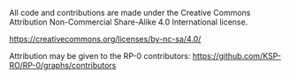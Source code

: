 All code and contributions are made under the Creative Commons Attribution Non-Commercial Share-Alike 4.0 International license.

https://creativecommons.org/licenses/by-nc-sa/4.0/

Attribution may be given to the RP-0 contributors: https://github.com/KSP-RO/RP-0/graphs/contributors
